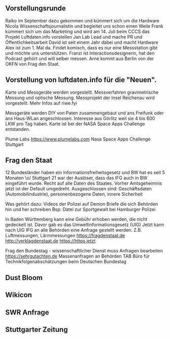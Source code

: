 ## Vorstellungsrunde
Raiko im September dazu gekommen und kümmert sich um die Hardware
Nicola Wissenschaftsjournalistin und begleitet uns schon einen Weile
Frank kümmert sich um das Marketing und wird am 14. Juli beim CCCS das Projekt Luftdaten.info vorstellen
Jan Lab Lead und mache PR und Öffentlichkeitsarbeit
David ist seit einem Jahr dabei und macht Hardware
Alex ist zum 1. Mal da. Findet komisch, dass es nur eine Messstation gibt und möchte uns unterstützen.
Franzi ist Interactionsdesignerin, hat den Podcast gehört und will selber messen.
Arne kommt aus Berlin von der OKFN von Frag den Staat.

## Vorstellung von luftdaten.info für die "Neuen".
Karte und Messgeräte werden vorgestellt.
Messverfahren gravimetrische Messung und optische Messung.
Messprojekt der Insel Reichenau wird vorgestellt.
Mehr Infos auf riwe.fyi

Messgeräte werden DIY von Paten zusammengebaut und ans Freifunk oder ans Haus-WLan angeschlossen.
Interesse aus Görlitz weil sie 4 bis 600 LKW pro Tag haben.
Karte ist bei der NASA Space Apps Challenge entstanden.

Plume Labs https://www.plumelabs.com
Nasa Space Apps Challenge Stuttgart

## Frag den Staat
12 Bundesländer haben ein Informationsfreiheitsgesetz und BW hat es seit 5 Monaten \o/
Stuttgart 21 war der Auslöser, dass das IFG auch in BW eingeführt wurde.
Recht auf alle Daten des Staates.
Vorher Amtsgeheimnis jetzt ist der Default umgedreht.
Ausgeschlossen sind: Geschäftsdaten (Automobilindustrie), personenbezogene Daten, innere Sicherheit

Was gehört dazu: Videos der Polizei auf Demon
Briefe die sich Behörden hin und her schreiben
Bsp: Datei zur Sportgewalt bei Hamburger Polizei

In Baden Württemberg kann eine Gebühr erhoben werden, die nicht gedeckelt ist.
Davor gab es das Umweltinformationsgesetz (UIG)
Jetzt kann nach UIG IFG an alle Behörden eine Anfrage gestellt werden.
Z.B. Luftmessungen, Lärmmessungen
https://fragdenstaat.de
http://verklagdenstaat.de
https://https.jetzt

Frag den Bundestag - wissenschaftlicher Dienst muss Anfragen bearbeiten
https://sehrgutachten.de
Massenanfragen an Behörden
TAB Büro für Technikfolgenabschätzungen beim Deutschen Bundestag

## Dust Bloom

## Wikicon

## SWR Anfrage

## Stuttgarter Zeitung